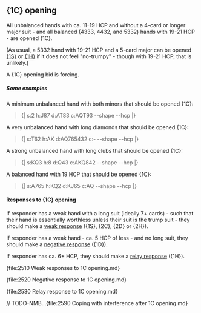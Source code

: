 ## <a name="1C_opening"> {1C} opening

All unbalanced hands with ca. 11-19 HCP and without a 4-card or longer major suit - and all balanced (4333, 4432, and 5332) hands with 19-21 HCP - are opened {1C}.

(As usual, a 5332 hand with 19-21 HCP and a 5-card major can be opened [{1S}](#1S_opening) or [{1H}](#1H_opening) if it does not feel "no-trumpy" - though with 19-21 HCP, that is unlikely.)

A {1C} opening bid is forcing.

##### Some examples

A minimum unbalanced hand with both minors that should be opened {1C}:

> {| s:2 h:J87 d:AT83 c:AQT93 --shape --hcp |}

A very unbalanced hand with long diamonds that should be opened {1C}:

> {| s:T62 h:AK d:AQ765432 c:- --shape --hcp |}

A strong unbalanced hand with long clubs that should be opened {1C}:

> {| s:KQ3 h:8 d:Q43 c:AKQ842 --shape --hcp |}

A balanced hand with 19 HCP that should be opened {1C}:

> {| s:A765 h:KQ2 d:KJ65 c:AQ --shape --hcp |}

#### Responses to {1C} opening

If responder has a weak hand with a long suit (ideally 7+ cards) - such that their hand is essentially worthless unless their suit is the trump suit - they should make a [weak response](#Weak_responses_to_1C_opening) ({1S}, {2C}, {2D} or {2H}).

If responder has a weak hand - ca. 5 HCP of less - and no long suit, they should make a [negative response](#Negative_response_to_1C_opening) ({1D}).

If responder has ca. 6+ HCP, they should make a [relay response](#Relay_response_to_1C_opening) ({1H}).

{file:2510 Weak responses to 1C opening.md}

{file:2520 Negative response to 1C opening.md}

{file:2530 Relay response to 1C opening.md}

// TODO-NMB...{file:2590 Coping with interference after 1C opening.md}

